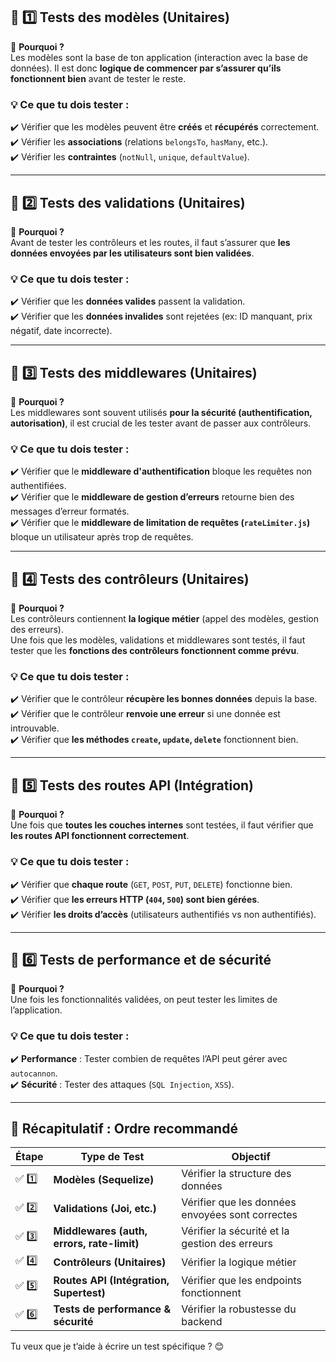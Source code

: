 ## **📌 1️⃣ Tests des modèles (Unitaires)**
🎯 **Pourquoi ?**  
Les modèles sont la base de ton application (interaction avec la base de données). Il est donc **logique de commencer par s’assurer qu’ils fonctionnent bien** avant de tester le reste.  

### **💡 Ce que tu dois tester :**
✔️ Vérifier que les modèles peuvent être **créés** et **récupérés** correctement.  
✔️ Vérifier les **associations** (relations `belongsTo`, `hasMany`, etc.).  
✔️ Vérifier les **contraintes** (`notNull`, `unique`, `defaultValue`).

---

## **📌 2️⃣ Tests des validations (Unitaires)**
🎯 **Pourquoi ?**  
Avant de tester les contrôleurs et les routes, il faut s’assurer que **les données envoyées par les utilisateurs sont bien validées**.

### **💡 Ce que tu dois tester :**
✔️ Vérifier que les **données valides** passent la validation.  
✔️ Vérifier que les **données invalides** sont rejetées (ex: ID manquant, prix négatif, date incorrecte).  

---

## **📌 3️⃣ Tests des middlewares (Unitaires)**
🎯 **Pourquoi ?**  
Les middlewares sont souvent utilisés **pour la sécurité (authentification, autorisation)**, il est crucial de les tester avant de passer aux contrôleurs.  

### **💡 Ce que tu dois tester :**
✔️ Vérifier que le **middleware d'authentification** bloque les requêtes non authentifiées.  
✔️ Vérifier que le **middleware de gestion d’erreurs** retourne bien des messages d’erreur formatés.  
✔️ Vérifier que le **middleware de limitation de requêtes (`rateLimiter.js`)** bloque un utilisateur après trop de requêtes.

---

## **📌 4️⃣ Tests des contrôleurs (Unitaires)**
🎯 **Pourquoi ?**  
Les contrôleurs contiennent **la logique métier** (appel des modèles, gestion des erreurs).  
Une fois que les modèles, validations et middlewares sont testés, il faut tester que les **fonctions des contrôleurs fonctionnent comme prévu**.

### **💡 Ce que tu dois tester :**
✔️ Vérifier que le contrôleur **récupère les bonnes données** depuis la base.  
✔️ Vérifier que le contrôleur **renvoie une erreur** si une donnée est introuvable.  
✔️ Vérifier que **les méthodes `create`, `update`, `delete`** fonctionnent bien.

---

## **📌 5️⃣ Tests des routes API (Intégration)**
🎯 **Pourquoi ?**  
Une fois que **toutes les couches internes** sont testées, il faut vérifier que **les routes API fonctionnent correctement**.

### **💡 Ce que tu dois tester :**
✔️ Vérifier que **chaque route** (`GET`, `POST`, `PUT`, `DELETE`) fonctionne bien.  
✔️ Vérifier que **les erreurs HTTP (`404`, `500`) sont bien gérées**.  
✔️ Vérifier **les droits d’accès** (utilisateurs authentifiés vs non authentifiés).

---

## **📌 6️⃣ Tests de performance et de sécurité**
🎯 **Pourquoi ?**  
Une fois les fonctionnalités validées, on peut tester les limites de l’application.

### **💡 Ce que tu dois tester :**
✔️ **Performance** : Tester combien de requêtes l’API peut gérer avec `autocannon`.  
✔️ **Sécurité** : Tester des attaques (`SQL Injection`, `XSS`).  

---

## **🚀 Récapitulatif : Ordre recommandé**
| **Étape** | **Type de Test** | **Objectif** |
|-----------|----------------|-------------|
| ✅ 1️⃣ | **Modèles (Sequelize)** | Vérifier la structure des données |
| ✅ 2️⃣ | **Validations (Joi, etc.)** | Vérifier que les données envoyées sont correctes |
| ✅ 3️⃣ | **Middlewares (auth, errors, rate-limit)** | Vérifier la sécurité et la gestion des erreurs |
| ✅ 4️⃣ | **Contrôleurs (Unitaires)** | Vérifier la logique métier |
| ✅ 5️⃣ | **Routes API (Intégration, Supertest)** | Vérifier que les endpoints fonctionnent |
| ✅ 6️⃣ | **Tests de performance & sécurité** | Vérifier la robustesse du backend |

Tu veux que je t’aide à écrire un test spécifique ? 😊